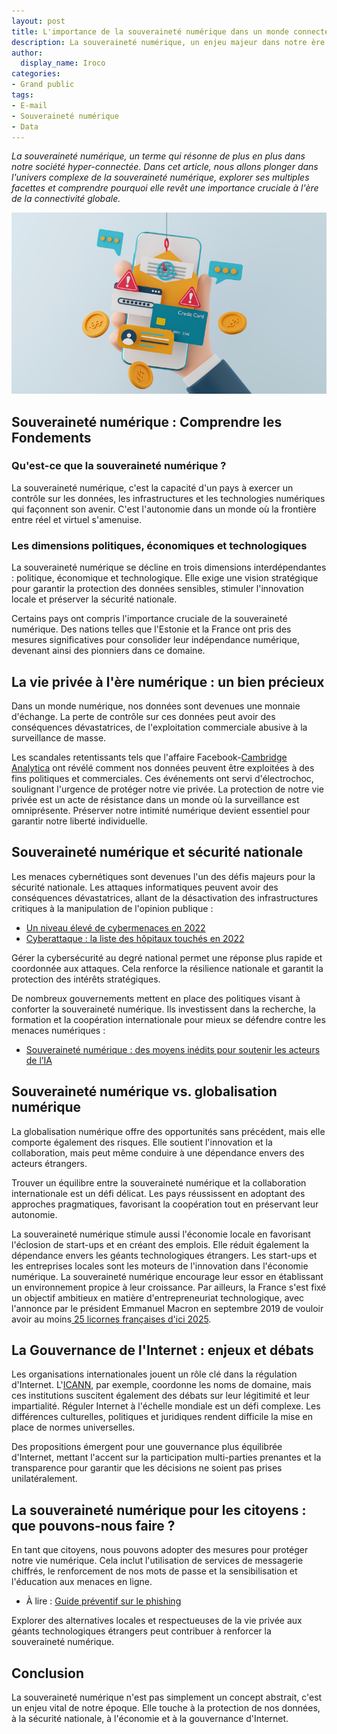 ```yaml
---
layout: post
title: L'importance de la souveraineté numérique dans un monde connecté
description: La souveraineté numérique, un enjeu majeur dans notre ère connectée. Découvrez son impact sur la vie quotidienne et les défis qu'elle pose.
author:
  display_name: Iroco
categories:
- Grand public
tags:
- E-mail
- Souveraineté numérique
- Data
---
```


*La souveraineté numérique, un terme qui résonne de plus en plus dans notre société hyper-connectée. Dans cet article, nous allons plonger dans l'univers complexe de la souveraineté numérique, explorer ses multiples facettes et comprendre pourquoi elle revêt une importance cruciale à l'ère de la connectivité globale.*


![Illustration de l'article](/images/bec/BEC.png)

## Souveraineté numérique : Comprendre les Fondements

### Qu'est-ce que la souveraineté numérique ?

La souveraineté numérique, c'est la capacité d'un pays à exercer un contrôle sur les données, les infrastructures et les technologies numériques qui façonnent son avenir. C'est l'autonomie dans un monde où la frontière entre réel et virtuel s'amenuise.

### Les dimensions politiques, économiques et technologiques

La souveraineté numérique se décline en trois dimensions interdépendantes : politique, économique et technologique. Elle exige une vision stratégique pour garantir la protection des données sensibles, stimuler l'innovation locale et préserver la sécurité nationale.

Certains pays ont compris l'importance cruciale de la souveraineté numérique. Des nations telles que l'Estonie et la France ont pris des mesures significatives pour consolider leur indépendance numérique, devenant ainsi des pionniers dans ce domaine.

## La vie privée à l'ère numérique : un bien précieux

Dans un monde numérique, nos données sont devenues une monnaie d'échange. La perte de contrôle sur ces données peut avoir des conséquences dévastatrices, de l'exploitation commerciale abusive à la surveillance de masse.

Les scandales retentissants tels que l'affaire Facebook-[Cambridge Analytica](https://www.frandroid.com/culture-tech/494669_cambridge-analytica-tout-comprendre-au-scandale-de-fuite-de-donnees-qui-secoue-facebook) ont révélé comment nos données peuvent être exploitées à des fins politiques et commerciales. Ces événements ont servi d'électrochoc, soulignant l'urgence de protéger notre vie privée. La protection de notre vie privée est un acte de résistance dans un monde où la surveillance est omniprésente. Préserver notre intimité numérique devient essentiel pour garantir notre liberté individuelle.

## Souveraineté numérique et sécurité nationale

Les menaces cybernétiques sont devenues l'un des défis majeurs pour la sécurité nationale. Les attaques informatiques peuvent avoir des conséquences dévastatrices, allant de la désactivation des infrastructures critiques à la manipulation de l'opinion publique : 

* [Un niveau élevé de cybermenaces en 2022](https://www.ssi.gouv.fr/particulier/actualite/un-niveau-eleve-de-cybermenaces-en-2022/)
* [Cyberattaque : la liste des hôpitaux touchés en 2022](https://www.numerama.com/cyberguerre/1219264-cyberattaque-la-liste-des-hopitaux-touches-en-2022.html)


Gérer la cybersécurité au degré national permet une réponse plus rapide et coordonnée aux attaques. Cela renforce la résilience nationale et garantit la protection des intérêts stratégiques.

De nombreux gouvernements mettent en place des politiques visant à conforter la souveraineté numérique. Ils investissent dans la recherche, la formation et la coopération internationale pour mieux se défendre contre les menaces numériques : 

* [Souveraineté numérique : des moyens inédits pour soutenir les acteurs de l’IA](https://www.economie.gouv.fr/souverainete-numerique-moyens-inedits-soutien-acteurs-IA)

## Souveraineté numérique vs. globalisation numérique

La globalisation numérique offre des opportunités sans précédent, mais elle comporte également des risques. Elle soutient l'innovation et la collaboration, mais peut même conduire à une dépendance envers des acteurs étrangers.

Trouver un équilibre entre la souveraineté numérique et la collaboration internationale est un défi délicat. Les pays réussissent en adoptant des approches pragmatiques, favorisant la coopération tout en préservant leur autonomie.

La souveraineté numérique stimule aussi l'économie locale en favorisant l'éclosion de start-ups et en créant des emplois. Elle réduit également la dépendance envers les géants technologiques étrangers. Les start-ups et les entreprises locales sont les moteurs de l'innovation dans l'économie numérique. La souveraineté numérique encourage  leur essor en établissant un environnement propice à leur croissance. Par ailleurs, la France s'est fixé un objectif ambitieux en matière d'entrepreneuriat technologique, avec l'annonce par le président Emmanuel Macron en septembre 2019 de vouloir avoir au moins[ 25 licornes françaises d'ici 2025](https://www.latribune.fr/technos-medias/innovation-et-start-up/french-tech-pourquoi-l-objectif-de-100-licornes-en-2030-d-emmanuel-macron-est-modere-922375.html).


## La Gouvernance de l'Internet : enjeux et débats

Les organisations internationales jouent un rôle clé dans la régulation d'Internet. L'[ICANN](https://www.icann.org/fr), par exemple, coordonne les noms de domaine, mais ces institutions suscitent également des débats sur leur légitimité et leur impartialité. Réguler Internet à l'échelle mondiale est un défi complexe. Les différences culturelles, politiques et juridiques rendent difficile la mise en place de normes universelles.

Des propositions émergent pour une gouvernance plus équilibrée d'Internet, mettant l'accent sur la participation multi-parties prenantes et la transparence pour garantir que les décisions ne soient pas prises unilatéralement.

## La souveraineté numérique pour les citoyens : que pouvons-nous faire ?

En tant que citoyens, nous pouvons adopter des mesures pour protéger notre vie numérique. Cela inclut l'utilisation de services de messagerie chiffrés, le renforcement de nos mots de passe et la sensibilisation et l'éducation aux menaces en ligne.

* À lire : [Guide préventif sur le phishing](https://blog.iroco.co/phishing/) 

Explorer des alternatives locales et respectueuses de la vie privée aux géants technologiques étrangers peut contribuer à renforcer la souveraineté numérique.

## Conclusion

La souveraineté numérique n'est pas simplement un concept abstrait, c'est un enjeu vital de notre époque. Elle touche à la protection de nos données, à la sécurité nationale, à l'économie et à la gouvernance d'Internet.
